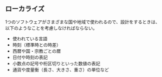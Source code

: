 ## ローカライズ

1つのソフトウェアがさまざまな国や地域で使われるので、設計をするときは、以下のようなことを考慮しなければならない。

* 使われている言語
* 時刻（標準時との時差）
* 西暦や国・宗教ごとの暦
* 日付や時刻の表記
* 小数点の記号や桁区切りといった数値の表記
* 通貨や度量衡（長さ、大きさ、重さ）の単位など


